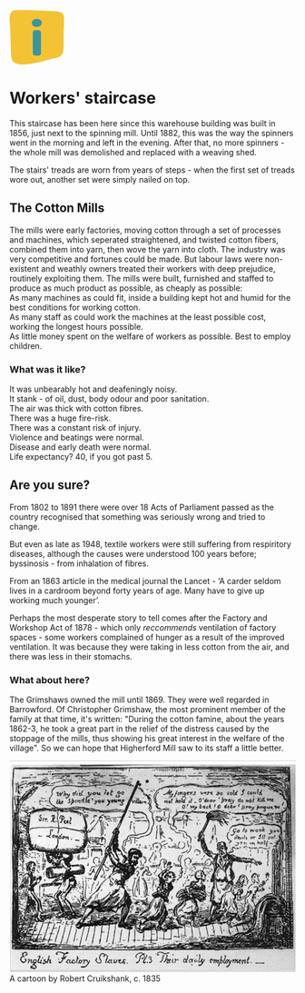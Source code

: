 ![max_pic](./stories.png)
# Workers' staircase
This staircase has been here since this warehouse building was built in 1856, just next to the spinning mill.
Until 1882, this was the way the spinners went in the morning and left in the evening. After that, no more spinners - the whole mill was demolished and replaced with a weaving shed.

The stairs' treads are worn from years of steps - when the first set of treads wore out, another set were simply nailed on top. 

## The Cotton Mills
The mills were early factories, moving cotton through a set of processes and machines, which seperated straightened, and twisted cotton fibers, combined them into yarn, then wove the yarn into cloth. 
The industry was very competitive and fortunes could be made. But labour laws were non-existent and weathly owners treated their workers with deep prejudice, routinely exploiting them.
The mills were built, furnished and staffed to produce as much product as possible, as cheaply as possible:  
As many machines as could fit, inside a building kept hot and humid for the best conditions for working cotton.  
As many staff as could work the machines at the least possible cost, working the longest hours possible.  
As little money spent on the welfare of workers as possible. Best to employ children.  

### What was it like?
It was unbearably hot and deafeningly noisy.  
It stank - of oil, dust, body odour and poor sanitation.  
The air was thick with cotton fibres.  
There was a huge fire-risk.  
There was a constant risk of injury.  
Violence and beatings were normal.  
Disease and early death were normal.  
Life expectancy? 40, if you got past 5.  

## Are you sure?
From 1802 to 1891 there were over 18 Acts of Parliament passed as the country recognised that something was seriously wrong and tried to change. 

But even as late as 1948, textile workers were still suffering from respiritory diseases, although the causes were understood 100 years before; byssinosis - from inhalation of fibres.  

From an 1863 article in the medical journal the Lancet - ‘A carder seldom lives in a cardroom beyond forty years of age. Many have to give up working much younger’.

Perhaps the most desperate story to tell comes after the Factory and Workshop Act of 1878 - which only *reccommends* ventilation of factory spaces - some workers complained of hunger as a result of the improved ventilation. It was because they were taking in less cotton from the air, and there was less in their stomachs.

### What about here?
The Grimshaws owned the mill until 1869. They were well regarded in Barrowford. Of Christopher Grimshaw, the most prominent member of the family at that time, it's written:  "During the cotton famine, about the years 1862-3, he took a great part in the relief of the distress caused by the stoppage of the mills, thus showing his great interest in the welfare of the village". So we can hope that Higherford Mill saw to its staff a little better.  

![max_pic](./robert_cruikshank_cartoon.png)  
A cartoon by Robert Cruikshank, c. 1835


